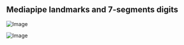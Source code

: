 ## Mediapipe landmarks and 7-segments digits

![Image](https://github.com/user-attachments/assets/bfebf169-e65f-4ea3-bebd-347972a61627)

![Image](https://github.com/user-attachments/assets/f3ce8dcd-890a-4dc7-813e-573914ed38d0)

